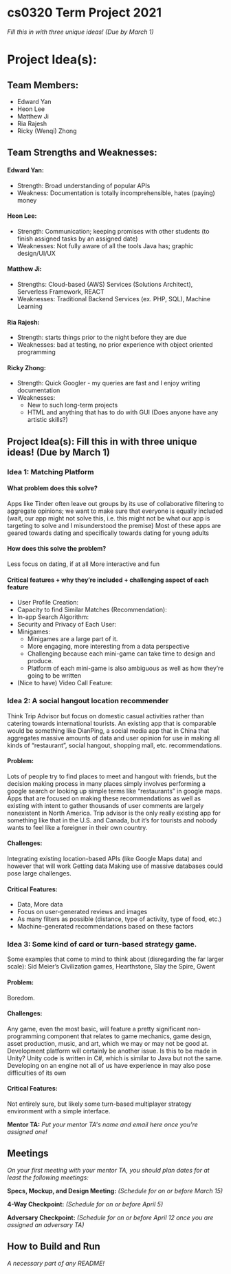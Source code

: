 # cs0320 Term Project 2021

 _Fill this in with three unique ideas! (Due by March 1)_
# Project Idea(s):
## Team Members:
- Edward Yan
- Heon Lee
- Matthew Ji
- Ria Rajesh
- Ricky (Wenqi) Zhong

## Team Strengths and Weaknesses: 
#### Edward Yan:
- Strength: Broad understanding of popular APIs
- Weakness: Documentation is totally incomprehensible, hates (paying) money
#### Heon Lee: 
- Strength: Communication; keeping promises with other students (to finish assigned tasks by an assigned date)
- Weaknesses: Not fully aware of all the tools Java has; graphic design/UI/UX
#### Matthew Ji:
- Strengths: Cloud-based (AWS) Services (Solutions Architect), Serverless Framework, REACT
- Weaknesses: Traditional Backend Services (ex. PHP, SQL), Machine Learning
#### Ria Rajesh:
- Strength: starts things prior to the night before they are due
- Weaknesses: bad at testing, no prior experience with object oriented programming
#### Ricky Zhong:
- Strength: Quick Googler - my queries are fast and I enjoy writing documentation
- Weaknesses:
  - New to such long-term projects
  - HTML and anything that has to do with GUI (Does anyone have any artistic skills?)

## Project Idea(s): Fill this in with three unique ideas! (Due by March 1) 

### Idea 1: Matching Platform

#### What problem does this solve?
Apps like Tinder often leave out groups by its use of collaborative filtering to aggregate opinions; we want to make sure that everyone is equally included (wait, our app might not solve this, i.e. this might not be what our app is targeting to solve and I misunderstood the premise)
Most of these apps are geared towards dating and specifically towards dating for young adults

#### How does this solve the problem?
Less focus on dating, if at all
More interactive and fun

#### Critical features + why they’re included + challenging aspect of each feature
- User Profile Creation:
- Capacity to find Similar Matches (Recommendation):
- In-app Search Algorithm:
- Security and Privacy of Each User:
- Minigames:
  - Minigames are a large part of it.
  - More engaging, more interesting from a data perspective
  - Challenging because each mini-game can take time to design and produce.
  - Platform of each mini-game is also ambiguous as well as how they’re going to be written
- (Nice to have) Video Call Feature:


### Idea 2: A social hangout location recommender
Think Trip Advisor but focus on domestic casual activities rather than catering towards international tourists. An existing app that is comparable would be something like DianPing, a social media app that in China that aggregates massive amounts of data and user opinion for use in making all kinds of “restaurant”, social hangout, shopping mall, etc. recommendations.

#### Problem:
Lots of people try to find places to meet and hangout with friends, but the decision making process in many places simply involves performing a google search or looking up simple terms like “restaurants” in google maps. Apps that are focused on making these recommendations as well as existing with intent to gather thousands of user comments are largely nonexistent in North America. 
Trip advisor is the only really existing app for something like that in the U.S. and Canada, but it’s for tourists and nobody wants to feel like a foreigner in their own country.

#### Challenges:
Integrating existing location-based APIs (like Google Maps data) and however that will work
Getting data
Making use of massive databases could pose large challenges.

#### Critical Features:
- Data, More data
- Focus on user-generated reviews and images
- As many filters as possible (distance, type of activity, type of food, etc.)
- Machine-generated recommendations based on these factors


### Idea 3: Some kind of card or turn-based strategy game.
Some examples that come to mind to think about (disregarding the far larger scale): Sid Meier’s Civilization games, Hearthstone, Slay the Spire, Gwent

#### Problem:
Boredom.

#### Challenges:
Any game, even the most basic, will feature a pretty significant non-programming component that relates to game mechanics, game design, asset production, music, and art, which we may or may not be good at.
Development platform will certainly be another issue. Is this to be made in Unity? Unity code is written in C#, which is similar to Java but not the same. Developing on an engine not all of us have experience in may also pose difficulties of its own

#### Critical Features:
Not entirely sure, but likely some turn-based multiplayer strategy environment with a simple interface.


**Mentor TA:** _Put your mentor TA's name and email here once you're assigned one!_

## Meetings
_On your first meeting with your mentor TA, you should plan dates for at least the following meetings:_

**Specs, Mockup, and Design Meeting:** _(Schedule for on or before March 15)_

**4-Way Checkpoint:** _(Schedule for on or before April 5)_

**Adversary Checkpoint:** _(Schedule for on or before April 12 once you are assigned an adversary TA)_

## How to Build and Run
_A necessary part of any README!_
